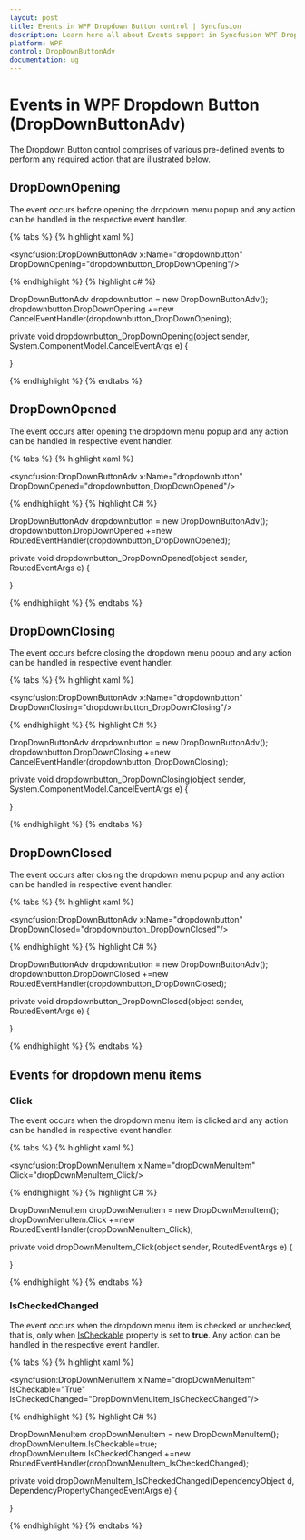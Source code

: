 ```yaml
---
layout: post
title: Events in WPF Dropdown Button control | Syncfusion
description: Learn here all about Events support in Syncfusion WPF Dropdown Button (DropDownButtonAdv) control and more.
platform: WPF
control: DropDownButtonAdv
documentation: ug
---
```


# Events in WPF Dropdown Button (DropDownButtonAdv)

The Dropdown Button control comprises of various pre-defined events to perform any required action that are illustrated below.

## DropDownOpening

The event occurs before opening the dropdown menu popup and any action can be handled in the respective event handler.

{% tabs %}
{% highlight xaml %} 

<syncfusion:DropDownButtonAdv x:Name="dropdownbutton" DropDownOpening="dropdownbutton_DropDownOpening"/>

{% endhighlight %}
{% highlight c# %} 

DropDownButtonAdv dropdownbutton = new DropDownButtonAdv();
dropdownbutton.DropDownOpening +=new CancelEventHandler(dropdownbutton_DropDownOpening);

private void dropdownbutton_DropDownOpening(object sender, System.ComponentModel.CancelEventArgs e)
{

}

{% endhighlight %}
{% endtabs %}

## DropDownOpened

The event occurs after opening the dropdown menu popup and any action can be handled in respective event handler.

{% tabs %}
{% highlight xaml %}

<syncfusion:DropDownButtonAdv x:Name="dropdownbutton" DropDownOpened="dropdownbutton_DropDownOpened"/> 

{% endhighlight %}
{% highlight C# %}

DropDownButtonAdv dropdownbutton = new DropDownButtonAdv();
dropdownbutton.DropDownOpened +=new RoutedEventHandler(dropdownbutton_DropDownOpened); 

private void dropdownbutton_DropDownOpened(object sender, RoutedEventArgs e)
{

}

{% endhighlight %} 
{% endtabs %}

## DropDownClosing

The event occurs before closing the dropdown menu popup and any action can be handled in respective event handler.

{% tabs %}
{% highlight xaml %} 

<syncfusion:DropDownButtonAdv x:Name="dropdownbutton" DropDownClosing="dropdownbutton_DropDownClosing"/>

{% endhighlight %}
{% highlight C# %} 

DropDownButtonAdv dropdownbutton = new DropDownButtonAdv();
dropdownbutton.DropDownClosing +=new CancelEventHandler(dropdownbutton_DropDownClosing);

private void dropdownbutton_DropDownClosing(object sender, System.ComponentModel.CancelEventArgs e)
{

}

{% endhighlight %}
{% endtabs %}

## DropDownClosed 

The event occurs after closing the dropdown menu popup and any action can be handled in respective event handler.

{% tabs %}
{% highlight xaml %} 

<syncfusion:DropDownButtonAdv x:Name="dropdownbutton" DropDownClosed="dropdownbutton_DropDownClosed"/> 

{% endhighlight %} 
{% highlight C# %} 

DropDownButtonAdv dropdownbutton = new DropDownButtonAdv();
dropdownbutton.DropDownClosed +=new RoutedEventHandler(dropdownbutton_DropDownClosed); 

private void dropdownbutton_DropDownClosed(object sender, RoutedEventArgs e)
{

}

{% endhighlight %} 
{% endtabs %}

## Events for dropdown menu items

### Click

The event occurs when the dropdown menu item is clicked and any action can be handled in respective event handler.

{% tabs %}
{% highlight xaml %} 

<syncfusion:DropDownMenuItem x:Name="dropDownMenuItem" Click="dropDownMenuItem_Click/> 

{% endhighlight %} 
{% highlight C# %} 

DropDownMenuItem dropDownMenuItem = new DropDownMenuItem();
dropDownMenuItem.Click +=new RoutedEventHandler(dropDownMenuItem_Click);

private void dropDownMenuItem_Click(object sender, RoutedEventArgs e)
{

} 

{% endhighlight %} 
{% endtabs %}

### IsCheckedChanged

The event occurs when the dropdown menu item is checked or unchecked, that is, only when [IsCheckable](https://help.syncfusion.com/cr/wpf/Syncfusion.Windows.Tools.Controls.DropDownMenuItem.html#Syncfusion_Windows_Tools_Controls_DropDownMenuItem_IsCheckable) property is set to **true**. Any action can be handled in the respective event handler.

{% tabs %}
{% highlight xaml %} 

<syncfusion:DropDownMenuItem x:Name="dropDownMenuItem" IsCheckable="True" IsCheckedChanged="DropDownMenuItem_IsCheckedChanged"/>

{% endhighlight %} 
{% highlight C# %} 

DropDownMenuItem dropDownMenuItem  = new DropDownMenuItem();
dropDownMenuItem.IsCheckable=true;
dropDownMenuItem.IsCheckedChanged +=new RoutedEventHandler(dropDownMenuItem_IsCheckedChanged); 
    
private void dropDownMenuItem_IsCheckedChanged(DependencyObject d, DependencyPropertyChangedEventArgs e)
{

}

{% endhighlight %} 
{% endtabs %}
